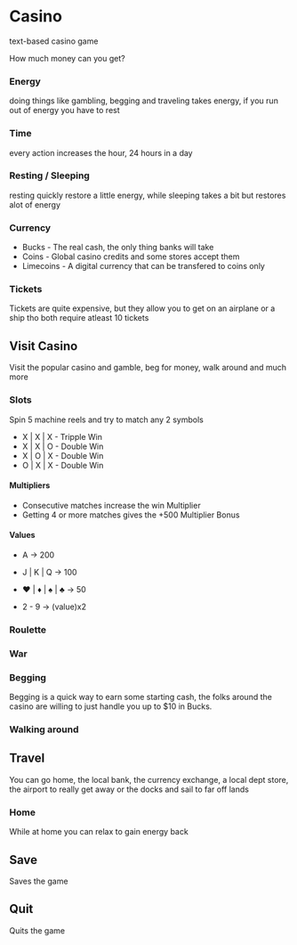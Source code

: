 # Casino
text-based casino game

How much money can you get?

### Energy
doing things like gambling, begging and traveling takes energy, if you run out of
energy you have to rest

### Time
every action increases the hour, 24 hours in a day

### Resting / Sleeping
resting quickly restore a little energy, while sleeping takes a bit but restores alot of energy


### Currency

- Bucks - The real cash, the only thing banks will take
- Coins - Global casino credits and some stores accept them
- Limecoins - A digital currency that can be transfered to coins only

### Tickets
Tickets are quite expensive, but they allow you to get on an airplane or a ship
tho both require atleast 10 tickets

## Visit Casino
Visit the popular casino and gamble, beg for money, walk around and much more

### Slots
Spin 5 machine reels and try to match any 2 symbols
- X | X | X - Tripple Win
- X | X | O - Double Win
- X | O | X - Double Win
- O | X | X - Double Win

#### Multipliers
- Consecutive matches increase the win Multiplier
- Getting 4 or more matches gives the +500 Multiplier Bonus

#### Values
- A -> 200

- J | K | Q -> 100

- ♥ | ♦ | ♠ | ♣ -> 50

- 2 - 9 -> (value)x2

### Roulette

### War

### Begging
Begging is a quick way to earn some starting cash, the folks around the casino
are willing to just handle you up to $10 in Bucks.

### Walking around

## Travel
You can go home, the local bank, the currency exchange, a local dept store, the airport to really get away or the docks and sail to far off lands

### Home

While at home you can relax to gain energy back

## Save
Saves the game

## Quit
Quits the game